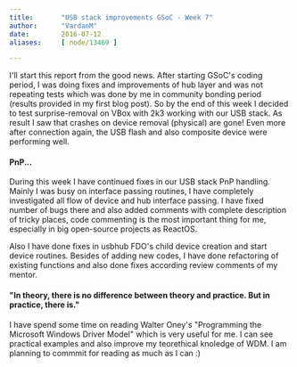 ```yaml
---
title:       "USB stack improvements GSoC - Week 7"
author:      "VardanM"
date:        2016-07-12
aliases:     [ node/13469 ]

---
```


<p>I'll start this report from the good news. After starting GSoC's coding period, I was doing fixes and improvements of hub layer and was not repeating tests which was done by me in community bonding period (results provided in my first blog post). So by the end of this week I decided to test surprise-removal on VBox with 2k3 working with our USB stack. As result I saw that crashes on device removal (physical) are gone! Even more after connection again, the USB flash and also composite device were performing well.</p>
<h4>PnP...</h4>
<p>During this week I have continued fixes in our USB stack PnP handling. Mainly I was busy on interface passing routines, I have completely investigated all flow of device and hub interface passing. I have fixed number of bugs there and also added comments with complete description of tricky places, code commenting is the most important thing for me, especially in big open-source projects as ReactOS.</p>
<p>Also I have done fixes in usbhub FDO's child device creation and start device routines. Besides of adding new codes, I have done refactoring of existing functions and also done fixes according review comments of my mentor.</p>
<h4>"In theory, there is no difference between theory and practice. But in practice, there is."</h4>
<p>I have spend some time on reading Walter Oney's "Programming the Microsoft Windows Driver Model" which is very useful for me. I can see practical examples and also improve my teorethical knoledge of WDM. I am planning to commmit for reading as much as I can :)</p>
<p>&nbsp;</p>

